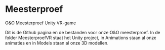 # Meesterproef
O&amp;O Meesterproef Unity VR-game

Dit is de Github pagina en de bestanden voor onze O&O meesterproef. In de folder MeesterproefVR staat het Unity project, in Animations staan al onze animaties en in Models staan al onze 3D modellen.
